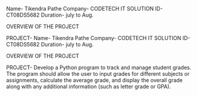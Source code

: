 Name- Tikendra Pathe Company- CODETECH IT SOLUTION ID- CT08DS5682 Duration- july to Aug.

OVERVIEW OF THE PROJECT

PROJECT- Name- Tikendra Pathe Company- CODETECH IT SOLUTION ID- CT08DS5682 Duration- july to Aug.

OVERVIEW OF THE PROJECT

PROJECT- Develop a Python program to track and manage student grades. The
program should allow the user to input grades for different subjects or
assignments, calculate the average grade, and display the overall
grade along with any additional information (such as letter grade or
GPA).
